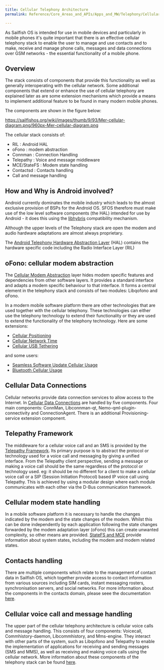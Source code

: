 ```yaml
---
title: Cellular Telephony Architecture
permalink: Reference/Core_Areas_and_APIs/Apps_and_MW/Telephony/Cellular_Telephony_Architecture/

---
```


As Sailfish OS is intended for use in mobile devices and particularly in
mobile phones it's quite important that there is an effective cellular
telephony stack to enable the user to manage and use contacts and to
make, receive and manage phone calls, messages and data connections over
GSM networks - the essential functionality of a mobile phone.

## Overview

The stack consists of components that provide this functionality as well
as generally interoperating with the cellular network. Some additional
components that extend or enhance the use of cellular telephony are
explained later as are some extension mechanisms which provide a means
to implement additional feature to be found in many modern mobile
phones.

The components are shown in the figure below:

<https://sailfishos.org/wiki/images/thumb/9/93/Mer-cellular-diagram.png/960px-Mer-cellular-diagram.png>

The cellular stack consists of:

  - RIL : Android HAL
  - oFono : modem abstraction
  - Connman : Connection Handling
  - Telepathy : Voice and message middleware
  - MCE/StateFS : Modem state handling
  - Contactsd : Contacts handling
  - Call and message handling

## How and Why is Android involved?

Android currently dominates the mobile industry which leads to the
almost exclusive provision of BSPs for the Android OS. SFOS therefore
must make use of the low level software components (the HAL) intended
for use by Android - it does this using the
[libhybris](/libhybris) compatibility mechanism.

Although the upper levels of the Telephony stack are open the modem and
audio hardware adaptations are almost always proprietary.

The [Android Telephony Hardware Abstraction
Layer](/Reference/Core_Areas_and_APIs/Apps_and_MW/Telephony/Android_Telephony_Hardware_Abstraction_Layer) (HAL)
contains the hardware specific code including the Radio Interface Layer
(RIL)

## oFono: cellular modem abstraction

The [Cellular Modem Abstraction](/Reference/Core_Areas_and_APIs/Apps_and_MW/Telephony/Cellular_Modem_Abstraction)
layer hides modem specific features and dependencies from other software
layers. It provides a standard interface and adapts a modem specific
behaviour to that interface. It forms a central element in the telephony
stack and consists of two modules: Libqofono and oFono.

In a modern mobile software platform there are other technologies that
are used together with the cellular telephony. These technologies can
either use the telephony technology to extend their functionality or
they are used to extend the functionality of the telephony technology.
Here are some extensions:

  - [Cellular Positioning](/Reference/Core_Areas_and_APIs/Apps_and_MW/Telephony/Cellular_Positioning)
  - [Cellular Network Time](/Reference/Core_Areas_and_APIs/Apps_and_MW/Telephony/Cellular_Network_Time)
  - [Cellular USB Tethering](/Reference/Core_Areas_and_APIs/Apps_and_MW/Telephony/Cellular_USB_Tethering)

and some users:

  - [Seamless Software Update Cellular
    Usage](/Reference/Core_Areas_and_APIs/Apps_and_MW/Telephony/Seamless_Software_Update_Cellular_Usage)
  - [Bluetooth Cellular Usage](/Reference/Core_Areas_and_APIs/Networking/Bluetooth_Cellular_Usage)

## Cellular Data Connections

Cellular networks provide data connection services to allow access to
the Internet. In [Cellular Data
Connections](/Reference/Core_Areas_and_APIs/Apps_and_MW/Telephony/Cellular_Data_Connections) are handled by five
components. Four main components: ConnMan, Libconnman-qt,
Nemo-qml-plugin-connectivity and ConnectionAgent. There is an additional
Provisioning-service extension component.

## Telepathy Framework

The middleware for a cellular voice call and an SMS is provided by the
[Telepathy Framework](/Reference/Core_Areas_and_APIs/Apps_and_MW/Telephony/Telepathy_Framework). Its primary
purpose is to abstract the protocol or technology used for a voice call
and messaging by giving a unified interface. From the Telepathy client
perspective, sending a message or making a voice call should be the same
regardless of the protocol or technology used. eg: it should be no
different for a client to make a cellular voice call or a SIP (Session
Initiation Protocol) based IP voice call using Telepathy. This is
achieved by using a modular design where each module communicates with
each other via the D-Bus communication framework.

## Cellular modem state handling

In a mobile software platform it is necessary to handle the changes
indicated by the modem and the state changes of the modem. Whilst this
can be done independently by each application following the state
changes forwarded by the modem adaptation layer (oFono) this can create
unwanted complexity, so other means are provided. [StateFS and
MCE](/Networking#StateFS_and_MCE) provide information about
system states, including the modem and modem related states.

## Contacts handling

There are multiple components which relate to the management of contact
data in Sailfish OS, which together provide access to contact
information from various sources including SIM cards, instant messaging
rosters, synchronisation servers, and social networks. For more
information about the components in the contacts domain, please seee the
documentation [here](/Reference/Core_Areas_and_APIs/Apps_and_MW/Contacts).

## Cellular voice call and message handling

The upper part of the cellular telephony architecture is cellular voice
calls and message handling. This consists of four components: Voicecall,
Commhistory-daemon, Libcommhistory, and Mms-engine. They interact with
other parts of the system, such as Libqofono and Telepathy to enable the
implementation of applications for receiving and sending messages (SMS
and MMS), as well as receiving and making voice calls using the cellular
network. More information about these components of the telephony stack
can be found [here](/Reference/Core_Areas_and_APIs/Apps_and_MW/Telephony).
